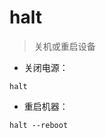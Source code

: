 # halt

> 关机或重启设备

- 关闭电源：

`halt`

- 重启机器：

`halt --reboot`

[#]: contributors: ([Datura stramonium L.]，[李桥])